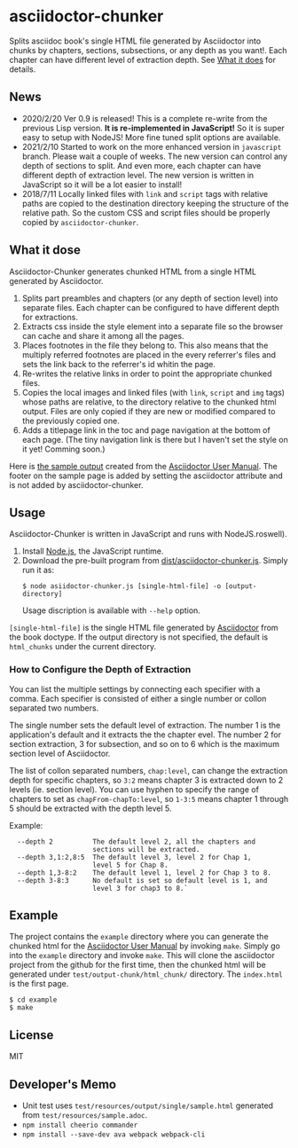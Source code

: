 # asciidoctor-chunker

Splits asciidoc book's single HTML file generated by Asciidoctor into chunks by chapters, sections, subsections, or any depth as you want!.  Each chapter can have different level of extraction depth.  See [What it does](#what-it-does) for details.

## News

- 2020/2/20  Ver 0.9 is released!  This is a complete re-write from the previous Lisp version.  **It is re-implemented in JavaScript!**  So it is super easy to setup with NodeJS!  More fine tuned split options are available.
- 2021/2/10  Started to work on the more enhanced version in `javascript` branch.  Please wait a couple of weeks.  The new version can control any depth of sections to split.  And even more, each chapter can have different depth of extraction level.   The new version is written in JavaScript so it will be a lot easier to install!
- 2018/7/11  Locally linked files with `link` and `script` tags with relative paths are copied to the destination directory keeping the structure of the relative path.  So the custom CSS and script files should be properly copied by `asciidoctor-chunker`.

## What it dose

Asciidoctor-Chunker generates chunked HTML from a single HTML generated by Asciidoctor.

1. Splits part preambles and chapters (or any depth of section level) into separate files. Each chapter can be configured to have different depth for extractions.
1. Extracts css inside the style element into a separate file so the browser can cache and share it among all the pages.
1. Places footnotes in the file they belong to.  This also means that the multiply referred footnotes are placed in the every referrer's files and sets the link back to the referrer's id whitin the page.
1. Re-writes the relative links in order to point the appropriate chunked files.
1. Copies the local images and linked files (with `link`, `script` and `img` tags) whose paths are relative, to the directory relative to the chunked html output.  Files are only copied if they are new or modified compared to the previously copied one.
1. Adds a titlepage link in the toc and page navigation at the bottom of each page.  (The tiny navigation link is there but I haven't set the style on it yet!  Comming soon.)

Here is [the sample output](http://www.seinan-gu.ac.jp/~shito/asciidoctor/html_chunk/index.html) created from the [Asciidoctor User Manual](https://asciidoctor.org/docs/user-manual/).  The footer on the sample page is added by setting the asciidoctor attribute and is not added by asciidoctor-chunker.


## Usage

Asciidoctor-Chunker is written in JavaScript and runs with NodeJS.roswell).

1. Install [Node.js](https://nodejs.org/), the JavaScript runtime. 
1. Download the pre-built program from [dist/asciidoctor-chunker.js](/dist).  Simply run it as:
    ```
    $ node asiidoctor-chunker.js [single-html-file] -o [output-directory]
    ```
   Usage discription is available with `--help` option.

`[single-html-file]` is the single HTML file generated by [Asciidoctor](https://asciidoctor.org) from the book doctype.  If the output directory is not specified, the default is `html_chunks` under the current directory.

### How to Configure the Depth of Extraction

You can list the multiple settings by connecting each specifier with a comma.  Each specifier is consisted of either a single number or collon separated two numbers.

The single number sets the default level of extraction.  The number 1 is the application's default and it extracts the the chapter evel.  The number 2 for section extraction, 3 for subsection, and so on to 6 which is the maximum section level of Asciidoctor.

The list of collon separated numbers, `chap:level`, can change the extraction depth for specific chapters, so `3:2` means chapter 3 is extracted down to 2 levels (ie. section level).  You can use hyphen to specify the range of chapters to set as `chapFrom-chapTo:level`, so `1-3:5` means chapter 1 through 5 should be extracted with the depth level 5.

Example:
```
  --depth 2          The default level 2, all the chapters and
                     sections will be extracted.
  --depth 3,1:2,8:5  The default level 3, level 2 for Chap 1,
                     level 5 for Chap 8.
  --depth 1,3-8:2    The default level 1, level 2 for Chap 3 to 8.
  --depth 3-8:3      No default is set so default level is 1, and
                     level 3 for chap3 to 8.`
```

## Example

The project contains the `example` directory where you can generate the chunked html for the [Asciidoctor User Manual](https://asciidoctor.org/docs/user-manual/) by invoking `make`.  Simply go into the `example` directory and invoke `make`.  This will clone the asciidoctor project from the github for the first time, then the chunked html will be generated under `test/output-chunk/html_chunk/` directory.  The `index.html` is the first page.

```
$ cd example
$ make
```

## License

MIT

## Developer's Memo

- Unit test uses `test/resources/output/single/sample.html` generated from `test/resources/sample.adoc`.
- `npm install cheerio commander`
- `npm install --save-dev ava webpack webpack-cli`
